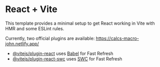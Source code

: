 # React + Vite

This template provides a minimal setup to get React working in Vite with HMR and some ESLint rules.

Currently, two official plugins are available:
https://calcs-macro-john.netlify.app/
- [@vitejs/plugin-react](https://github.com/vitejs/vite-plugin-react/blob/main/packages/plugin-react/README.md) uses [Babel](https://babeljs.io/) for Fast Refresh
- [@vitejs/plugin-react-swc](https://github.com/vitejs/vite-plugin-react-swc) uses [SWC](https://swc.rs/) for Fast Refresh
